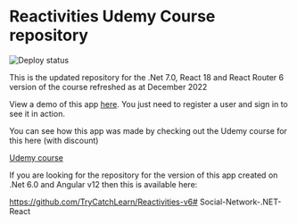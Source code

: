 # Reactivities Udemy Course repository

![Deploy status](https://github.com/trycatchlearn/Reactivities/actions/workflows/docker-push.yml/badge.svg)

This is the updated repository for the .Net 7.0, React 18 and React Router 6 version of the course refreshed as at December 2022

View a demo of this app [here](https://reactivities-course.fly.dev).   You just need to register a user and sign in to see it in action.  

You can see how this app was made by checking out the Udemy course for this here (with discount)

[Udemy course](https://www.udemy.com/course/complete-guide-to-building-an-app-with-net-core-and-react/?couponCode=REGITHUB)

If you are looking for the repository for the version of this app created on .Net 6.0 and Angular v12 then this is available here:

https://github.com/TryCatchLearn/Reactivities-v6# Social-Network-.NET-React

